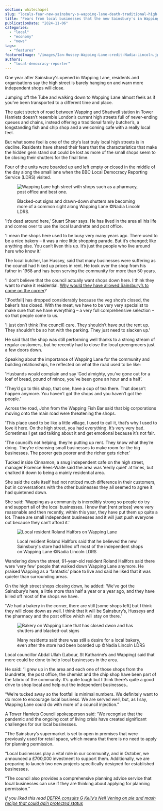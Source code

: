 ```yaml
---
section: whitechapel
slug: "locals-fear-new-sainsbury-s-wapping-lane-death-traditional-high-street"
title: "Fears from local businesses that the new Sainsbury's in Wapping Lane will kill off the traditional high street"
publicationDate: "2024-11-06"
categories: 
  - "local"
  - "economy"
  - "news"
tags: 
  - "features"
featuredImage: "/images/Ian-Hussey-Wapping-Lane-credit-Nadia-Lincoln.jgp_.jpg"
authors: 
  - "local-democracy-reporter"
---
```


One year after Sainsbury's opened in Wapping Lane, residents and organisations say the high street is barely hanging on and warn more independent shops will close.

Jumping off the Tube and walking down to Wapping Lane almost feels as if you’ve been transported to a different time and place.

The quiet stretch of road between Wapping and Shadwell station in Tower Hamlets doesn’t resemble London’s current high streets full of never-ending queues and chains, instead offering a traditional family butcher’s, a longstanding fish and chip shop and a welcoming cafe with a really local feel.

But what some feel is one of the city’s last truly local high streets is in decline. Residents have shared their fears that the characteristics that make the hidden gem stand out could be lost as more of the small shops seem to be closing their shutters for the final time.

Four of the units were boarded up and left empty or closed in the middle of the day along the small lane when the BBC Local Democracy Reporting Service (LDRS) visited.

<figure>

![Wapping Lane hgh street with shops such as a pharmacy, post office and best one.](/images/Wapping-Lane-credit-Nadia-Lincoln-2-1024x683.jpg)

<figcaption>

Blacked-out signs and drawn-down shutters are becoming more of a common sight along Wapping Lane ©Nadia Lincoln LDRS.

</figcaption>

</figure>

'It’s dead around here,' Stuart Shaer says. He has lived in the area all his life and comes over to use the local laundrette and post office.

'I mean the shops here used to be busy very many years ago. There used to be a nice bakery – it was a nice little shopping parade. But it’s changed; like anything else. You can’t liven this up. It’s just the people who live around here who know it.'

The local butcher, Ian Hussey, said that many businesses were suffering as the council had hiked up prices in rent. He took over the shop from his father in 1968 and has been serving the community for more than 50 years.

'I don’t believe that the council actually want shops down here. I think they want to make it residential. [Why would they have allowed Sainsbury’s to come on the corner](https://whitechapellondon.co.uk/wapping-residents-fight-plans-for-sainsburys-local/)?

'\[Footfall\] has dropped considerably because the veg shop’s closed, the baker’s has closed. With the meat, we have to be very very specialist to make sure that we have everything – a very full comprehensive selection – so that people come to us.

'I just don’t think \[the council\] care. They shouldn’t have put the rent up. They shouldn’t be so hot with the parking. They just need to slacken up.'

He said that the shop was still performing well thanks to a strong stream of regular customers, but he recently had to close the local greengrocers just a few doors down.

Speaking about the importance of Wapping Lane for the community and building relationships, he reflected on what the road used to be like:

'Husbands would complain and say ‘God almighty, you’ve gone out for a loaf of bread, pound of mince, you’ve been gone an hour and a half’.

'They’d go to this shop, that one, have a cup of tea there. That doesn’t happen anymore. You haven’t got the shops and you haven’t got the people.'

Across the road, John from the Wapping Fish Bar said that big corporations moving onto the main road were threatening the shops.

'This place used to be like a little village, I used to call it, that’s why I used to love it here. On the high street, you had everything. It’s very very bad. Sometimes I get sad talking about it and get emotional because it’s not fair.

'The council’s not helping, they’re putting up rent. They know what they’re doing. They’re cleansing small businesses to make room for the big businesses. The poorer gets poorer and the richer gets richer.'

Tucked inside Cinnamon, a snug independent cafe on the high street, manager Florence Rees-Waite said the area was ‘eerily quiet’ at times, but chalked it down to being a mainly residential area.

She said the cafe itself had not noticed much difference in their customers, but in conversations with the other businesses they all seemed to agree it had quietened down.

She said: 'Wapping as a community is incredibly strong so people do try and support all of the local businesses. I know that \[rent prices\] were very reasonable and then recently, within this year, they have put them up quite a lot. These are small independent businesses and it will just push everyone out because they can’t afford it.'

<figure>

![Local resident Roland Halfors on Wapping Lane](/images/Roland-Hallfors-Wapping-Lane-credit-Nadia-Lincoln-1024x683.jpg)

<figcaption>

Local resident Roland Hallfors said that he believed the new Sainsbury's store had killed off most of the independent shops on Wapping Lane ©Nadia Lincoln LDRS

</figcaption>

</figure>

Wandering down the street, 91-year-old resident Roland Hallfors said there were ‘very few’ people that walked down Wapping Lane anymore. He praised Wapping as a ‘fantastic’ place to live and said he liked that it was quieter than surrounding areas.

On the high street shops closing down, he added: 'We’ve got the Sainsbury’s here, a little more than half a year or a year ago, and they have killed off most of the shops we have.

'We had a bakery in the corner, there are still \[some shops left\] but I think they will close down as well. I think that it will be Sainsbury’s, Husseys and the pharmacy and the post office which will stay on there.'

<figure>

![Bakery on Wapping Lane that has closed dwon and has shutters and blacked-out signs](/images/Wapping-Lane-credit-Nadia-Lincoln-1-1024x683.jpg)

<figcaption>

Many residents said there was still a desire for a local bakery, even after the store had been boarded up ©Nadia Lincoln LDRS

</figcaption>

</figure>

Local councillor Abdal Ullah (Labour, St Katharine’s and Wapping) said that more could be done to help local businesses in the area.

He said: “I grew up in the area and each one of those shops from the laundrette, the post office, the chemist and the chip shop have been part of the fabric of the community. It’s quite tough but I think there’s quite a good drive to shop local and help out the independent businesses..

“We’re tucked away so the footfall is minimal numbers. We definitely want to do more to encourage local business. We are served well, but, as I say, Wapping Lane could do with more of a council injection.”

A Tower Hamlets Council spokesperson said: “We recognise that the pandemic and the ongoing cost of living crisis have created significant challenges for our local businesses.

“The Sainsbury’s supermarket is set to open in premises that were previously used for retail space, which means that there is no need to apply for planning permission.

“Local businesses play a vital role in our community, and in October, we announced a £700,000 investment to support them. Additionally, we are preparing to launch two new projects specifically designed for established businesses.

“The council also provides a comprehensive planning advice service that local businesses can use if they are thinking about applying for planning permission.”

_If you liked this read [DEFRA consults G Kelly’s Neil Vening on pie and mash recipe that could gain protected status](https://romanroadlondon.com/defra-consults-g-kelly-neil-vening-pie-mash-recipe-protected-status/)_
